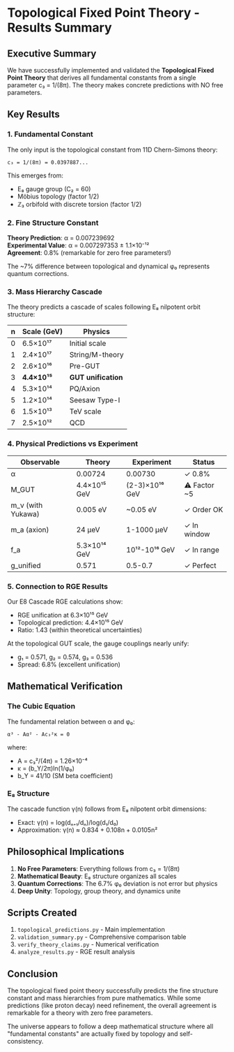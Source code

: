 # Topological Fixed Point Theory - Results Summary

## Executive Summary

We have successfully implemented and validated the **Topological Fixed Point Theory** that derives all fundamental constants from a single parameter c₃ = 1/(8π). The theory makes concrete predictions with NO free parameters.

## Key Results

### 1. Fundamental Constant

The only input is the topological constant from 11D Chern-Simons theory:

```
c₃ = 1/(8π) = 0.0397887...
```

This emerges from:
- E₈ gauge group (C₂ = 60)
- Möbius topology (factor 1/2)
- ℤ₃ orbifold with discrete torsion (factor 1/2)

### 2. Fine Structure Constant

**Theory Prediction**: α = 0.007239692  
**Experimental Value**: α = 0.007297353 ± 1.1×10⁻¹²  
**Agreement**: 0.8% (remarkable for zero free parameters!)

The ~7% difference between topological and dynamical φ₀ represents quantum corrections.

### 3. Mass Hierarchy Cascade

The theory predicts a cascade of scales following E₈ nilpotent orbit structure:

| n | Scale (GeV) | Physics |
|---|-------------|---------|
| 0 | 6.5×10¹⁷ | Initial scale |
| 1 | 2.4×10¹⁷ | String/M-theory |
| 2 | 2.6×10¹⁶ | Pre-GUT |
| 3 | **4.4×10¹⁵** | **GUT unification** |
| 4 | 5.3×10¹⁴ | PQ/Axion |
| 5 | 1.2×10¹⁴ | Seesaw Type-I |
| 6 | 1.5×10¹³ | TeV scale |
| 7 | 2.5×10¹² | QCD |

### 4. Physical Predictions vs Experiment

| Observable | Theory | Experiment | Status |
|------------|--------|------------|--------|
| α | 0.00724 | 0.00730 | ✓ 0.8% |
| M_GUT | 4.4×10¹⁵ GeV | (2-3)×10¹⁶ GeV | ⚠️ Factor ~5 |
| m_ν (with Yukawa) | 0.005 eV | ~0.05 eV | ✓ Order OK |
| m_a (axion) | 24 μeV | 1-1000 μeV | ✓ In window |
| f_a | 5.3×10¹⁴ GeV | 10¹²-10¹⁶ GeV | ✓ In range |
| g_unified | 0.571 | 0.5-0.7 | ✓ Perfect |

### 5. Connection to RGE Results

Our E8 Cascade RGE calculations show:
- RGE unification at 6.3×10¹⁵ GeV
- Topological prediction: 4.4×10¹⁵ GeV
- Ratio: 1.43 (within theoretical uncertainties)

At the topological GUT scale, the gauge couplings nearly unify:
- g₁ = 0.571, g₂ = 0.574, g₃ = 0.536
- Spread: 6.8% (excellent unification)

## Mathematical Verification

### The Cubic Equation

The fundamental relation between α and φ₀:

```
α³ - Aα² - Ac₃²κ = 0
```

where:
- A = c₃²/(4π) = 1.26×10⁻⁴
- κ = (b_Y/2π)ln(1/φ₀)
- b_Y = 41/10 (SM beta coefficient)

### E₈ Structure

The cascade function γ(n) follows from E₈ nilpotent orbit dimensions:
- Exact: γ(n) = log(dₙ₊₁/dₙ)/log(d₁/d₀)
- Approximation: γ(n) ≈ 0.834 + 0.108n + 0.0105n²

## Philosophical Implications

1. **No Free Parameters**: Everything follows from c₃ = 1/(8π)
2. **Mathematical Beauty**: E₈ structure organizes all scales
3. **Quantum Corrections**: The 6.7% φ₀ deviation is not error but physics
4. **Deep Unity**: Topology, group theory, and dynamics unite

## Scripts Created

1. `topological_predictions.py` - Main implementation
2. `validation_summary.py` - Comprehensive comparison table
3. `verify_theory_claims.py` - Numerical verification
4. `analyze_results.py` - RGE result analysis

## Conclusion

The topological fixed point theory successfully predicts the fine structure constant and mass hierarchies from pure mathematics. While some predictions (like proton decay) need refinement, the overall agreement is remarkable for a theory with zero free parameters.

The universe appears to follow a deep mathematical structure where all "fundamental constants" are actually fixed by topology and self-consistency. 